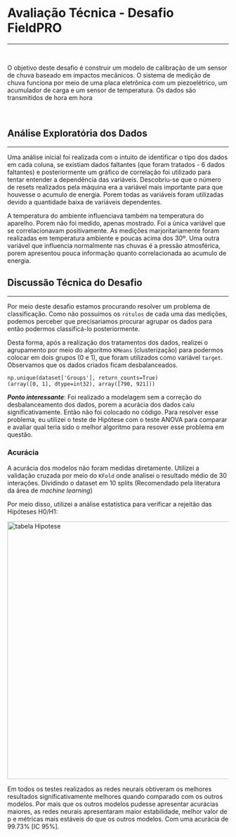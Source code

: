 # Avaliação Técnica - Desafio FieldPRO
<hr />

<br />

O objetivo deste desafio é construir um modelo de calibração de um sensor de chuva baseado em impactos mecânicos.
O sistema de medição de chuva funciona por meio de uma placa eletrônica com um piezoelétrico, um acumulador de carga e um sensor de temperatura. Os dados são transmitidos de hora em hora

<br />

## Análise Exploratória dos Dados
<hr />

Uma análise inicial foi realizada com o intuito de identificar o tipo dos dados em cada coluna, se existiam dados faltantes (que foram tratados - 6 dados faltantes) e posteriormente um gráfico de correlação foi utilizado para tentar entender a dependência das variáveis. Descobriu-se que o número de resets realizados pela máquina era a variável mais importante para que houvesse o acumulo de energia. Porem todas as variáveis foram utilizadas devido a quantidade baixa de variáveis dependentes.

A temperatura do ambiente influenciava também na temperatura do aparelho. Porem não foi medido, apenas mostrado. Foi a única variável que se correlacionavam positivamente. As medições marjoritariamente foram realizadas em temperatura ambiente e poucas acima dos 30º. Uma outra variável que influencia normalmente nas chuvas é a pressão atmosférica, porem apresentou pouca informação quanto correlacionada ao acumulo de energia.


## Discussão Técnica do Desafio
<hr />

Por meio deste desafio estamos procurando resolver um problema de classificação. Como não possuímos os `rótulos` de cada uma das medições, podemos perceber que precisariamos procurar agrupar os dados para então podermos classificá-lo posteriormente.

Desta forma, após a realização dos tratamentos dos dados, realizei o agrupamento por meio do algoritmo `KMeans` (clusterização) para podermos colocar em dois grupos (0 e 1), que foram utilizados como variável `target`. Observamos que os dados criados ficam desbalanceados.

`np.unique(dataset['Groups'], return_counts=True)` <br />
`(array([0, 1], dtype=int32), array([790, 921]))`

**_Ponto interessante_**: Foi realizado a modelagem sem a correção do desbalanceamento dos dados, porem a acurácia dos dados caiu significativamente. Então não foi colocado no código. Para resolver esse problema, eu utilizei o teste de Hipótese com o teste ANOVA para comparar e avaliar qual teria sido o melhor algoritmo para resover esse problema em questão.

### Acurácia

A acurácia dos modelos não foram medidas diretamente. Utilizei a validação cruzada por meio do `KFold` onde analisei o resultado médio de 30 interações. Dividindo o dataset em 10 splits (Recomendado pela literatura da área de _machine learning_)

Por meio disso, utilizei a análise estatística para verificar a rejeitão das Hipóteses H0/H1:

<img width="585" alt="tabela Hipotese" src="https://github.com/cantaruttim/DesafioFieldPRO/assets/81988636/2ed87338-be1d-4f79-a52d-6e42723522cd">

Em todos os testes realizados as redes neurais obtiveram os melhores resultados significativamente melhores quando comparado com os outros modelos. Por mais que os outros modelos pudesse apresentar acurácias maiores, as redes neurais apresentaram maior estabilidade, melhor valor de p e métricas mais estáveis do que os outros modelos. Com uma acurácia de 99.73% [IC 95%].

